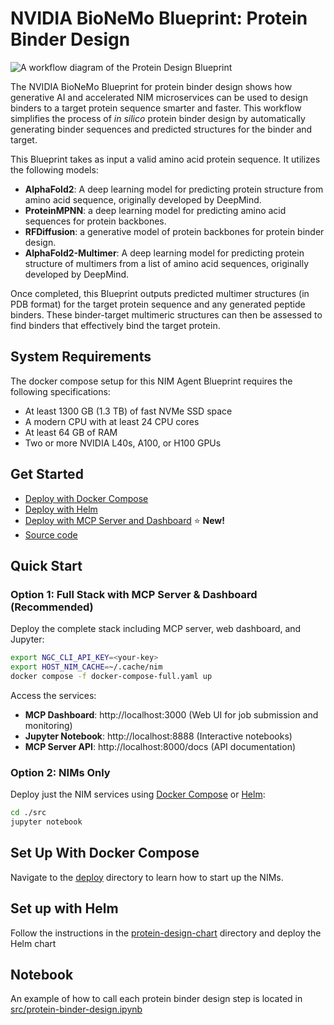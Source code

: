 # NVIDIA BioNeMo Blueprint: Protein Binder Design

![A workflow diagram of the Protein Design Blueprint](docs/Protein_Design_Architecture_Diagram.png)

The NVIDIA BioNeMo Blueprint for protein binder design shows how generative AI and accelerated NIM microservices can be used to design binders to a target protein sequence smarter and faster. This workflow simplifies the process of _in silico_ protein binder design by automatically generating binder sequences and predicted structures for the binder and target.

This Blueprint takes as input a valid amino acid protein sequence. It utilizes the following models:

- **AlphaFold2**: A deep learning model for predicting protein structure from amino acid sequence, originally developed by DeepMind.
- **ProteinMPNN**: a deep learning model for predicting amino acid sequences for protein backbones.
- **RFDiffusion**: a generative model of protein backbones for protein binder design.
- **AlphaFold2-Multimer**: A deep learning model for predicting protein structure of multimers from a list of amino acid sequences, originally developed by DeepMind.

Once completed, this Blueprint outputs predicted multimer structures (in PDB format) for the target protein sequence and any generated peptide binders. These binder-target multimeric structures can then be assessed to find binders that effectively bind the target protein.

## System Requirements

The docker compose setup for this NIM Agent Blueprint requires the following specifications:
- At least 1300 GB (1.3 TB) of fast NVMe SSD space
- A modern CPU with at least 24 CPU cores
- At least 64 GB of RAM
- Two or more NVIDIA L40s, A100, or H100 GPUs

## Get Started

- [Deploy with Docker Compose](deploy)
- [Deploy with Helm](protein-design-chart)
- [Deploy with MCP Server and Dashboard](DOCKER_MCP_README.md) ⭐ **New!**
- [Source code](src)

## Quick Start

### Option 1: Full Stack with MCP Server & Dashboard (Recommended)
Deploy the complete stack including MCP server, web dashboard, and Jupyter:
```bash
export NGC_CLI_API_KEY=<your-key>
export HOST_NIM_CACHE=~/.cache/nim
docker compose -f docker-compose-full.yaml up
```

Access the services:
- **MCP Dashboard**: http://localhost:3000 (Web UI for job submission and monitoring)
- **Jupyter Notebook**: http://localhost:8888 (Interactive notebooks)
- **MCP Server API**: http://localhost:8000/docs (API documentation)

### Option 2: NIMs Only
Deploy just the NIM services using [Docker Compose](deploy) or [Helm](protein-design-chart):
```bash
cd ./src
jupyter notebook
```

## Set Up With Docker Compose

Navigate to the [deploy](deploy) directory to learn how to start up the NIMs.

## Set up with Helm

Follow the instructions in the [protein-design-chart](protein-design-chart) directory and deploy the Helm chart

## Notebook

An example of how to call each protein binder design step is located in [src/protein-binder-design.ipynb](src/protein-binder-design.ipynb)
